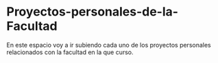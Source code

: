 # Proyectos-personales-de-la-Facultad
En este espacio voy a ir subiendo cada uno de los proyectos personales relacionados con la facultad en la que curso.
